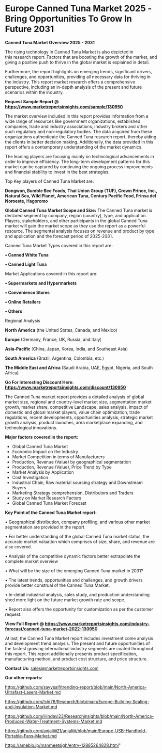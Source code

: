  # Europe Canned Tuna Market 2025 -Bring Opportunities To Grow In Future 2031

<Strong> Canned Tuna Market Overview 2025 - 2031</strong>

The rising technology in Canned Tuna Market is also depicted in this research report. Factors that are boosting the growth of the market, and giving a positive push to thrive in the global market is explained in detail.

Furthermore, the report highlights on emerging trends, significant drivers, challenges, and opportunities, providing all necessary data for thriving in the industry. This report market research offers a comprehensive perspective, including an in-depth analysis of the present and future scenarios within the industry.

<strong>Request Sample Report @ <a href=https://www.marketreportsinsights.com/sample/130950>https://www.marketreportsinsights.com/sample/130950</a></strong>

The market overview included in this report provides information from a wide range of resources like government organizations, established companies, trade and industry associations, industry brokers and other such regulatory and non-regulatory bodies. The data acquired from these organizations authenticate the Canned Tuna research report, thereby aiding the clients in better decision making. Additionally, the data provided in this report offers a contemporary understanding of the market dynamics.

The leading players are focusing mainly on technological advancements in order to improve efficiency. The long-term development patterns for this market can be captured by continuing the ongoing process improvements and financial stability to invest in the best strategies.

Top Key players of Canned Tuna Market are:

<strong>Dongwon, Bumble Bee Foods, Thai Union Group (TUF), Crown Prince, Inc., Natural Sea, Wild Planet, American Tuna, Century Pacific Food, Frinsa del Noroeste, Hagoromo</strong>

<strong><b>Global Canned Tuna Market Scope and Size:</b></strong>
The Canned Tuna market is declared segment by company, region (country), type, and application. Players, stakeholders, and other participants in the global Canned Tuna market will gain the market scope as they use the report as a powerful resource. The segmental analysis focuses on revenue and product by type and application and the forecast period of 2025-2031.

Canned Tuna Market Types covered in this report are:

<strong>• Canned White Tuna

• Canned Light Tuna</strong>

Market Applications covered in this report are:

<strong>• Supermarkets and Hypermarkets

• Convenience Stores

• Online Retailers

• Others</strong> 

Regional Analysis

<strong>North America</strong> (the United States, Canada, and Mexico)

<strong>Europe</strong> (Germany, France, UK, Russia, and Italy)

<strong>Asia-Pacific</strong> (China, Japan, Korea, India, and Southeast Asia)

<strong>South America</strong> (Brazil, Argentina, Colombia, etc.)

<strong>The Middle East and Africa</strong> (Saudi Arabia, UAE, Egypt, Nigeria, and South Africa)

<strong>Go For Interesting Discount Here: <a href=https://www.marketreportsinsights.com/discount/130950>https://www.marketreportsinsights.com/discount/130950</a></strong>

The Canned Tuna market report provides a detailed analysis of global market size, regional and country-level market size, segmentation market growth, market share, competitive Landscape, sales analysis, impact of domestic and global market players, value chain optimization, trade regulations, recent developments, opportunities analysis, strategic market growth analysis, product launches, area marketplace expanding, and technological innovations.

<strong><b>Major factors covered in the report:</b></strong>
<ul>
  <li>Global Canned Tuna Market </li>
  <li>Economic Impact on the Industry</li>
  <li>Market Competition in terms of Manufacturers</li>
  <li>Production, Revenue (Value) by geographical segmentation</li>
  <li>Production, Revenue (Value), Price Trend by Type</li>
  <li>Market Analysis by Application</li>
  <li>Cost Investigation</li>
  <li>Industrial Chain, Raw material sourcing strategy and Downstream Buyers</li>
  <li>Marketing Strategy comprehension, Distributors and Traders</li>
  <li>Study on Market Research Factors</li>
  <li>Global Canned Tuna Market Forecast</li>
</ul>

<strong><b>Key Point of the Canned Tuna Market report:</b></strong>

• Geographical distribution, company profiling, and various other market segmentation are provided in the report.

• For better understanding of the global Canned Tuna market status, the accurate market valuation which comprises of size, share, and revenue are also covered.

• Analysis of the competitive dynamic factors better extrapolate the complete market overview

• What will be the size of the emerging Canned Tuna market in 2031?

• The latest trends, opportunities and challenges, and growth drivers provide better construal of the Canned Tuna Market.

• In-detail industrial analysis, sales study, and production understanding shed more light on the future market growth rate and scope.

• Report also offers the opportunity for customization as per the customer request.

<strong><b>View Full Report @ <a href=https://www.marketreportsinsights.com/industry-forecast/canned-tuna-market-2022-130950>https://www.marketreportsinsights.com/industry-forecast/canned-tuna-market-2022-130950</a></b></strong>


At last, the Canned Tuna Market report includes investment come analysis and development trend analysis. The present and future opportunities of the fastest growing international industry segments are coated throughout this report. This report additionally presents product specification, manufacturing method, and product cost structure, and price structure.

<strong>Contact Us:</strong>
sales@marketreportsinsights.com

<strong>Our other reports:</strong>

<a href=https://github.com/sayysaif/trending-report/blob/main/North-America-Ultrafast-Lasers-Market.md>https://github.com/sayysaif/trending-report/blob/main/North-America-Ultrafast-Lasers-Market.md</a>

<a href=https://github.com/Ishi78/Research/blob/main/Europe-Building-Sealing-and-Insulation-Market.md>https://github.com/Ishi78/Research/blob/main/Europe-Building-Sealing-and-Insulation-Market.md</a>

<a href=https://github.com/Hindavi23/Researchinsights/blob/main/North-America-Produced-Water-Treatment-Systems-Market.md>https://github.com/Hindavi23/Researchinsights/blob/main/North-America-Produced-Water-Treatment-Systems-Market.md</a>

<a href=https://github.com/anjaliiii21/anjaliiii/blob/main/Europe-USB-Handheld-Portable-Fans-Market.md>https://github.com/anjaliiii21/anjaliiii/blob/main/Europe-USB-Handheld-Portable-Fans-Market.md</a>

<a href=https://ameblo.jp/manmeetsigh/entry-12885264828.html>https://ameblo.jp/manmeetsigh/entry-12885264828.html</a>"
